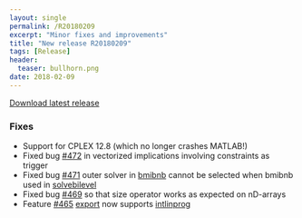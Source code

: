 ```yaml
---
layout: single
permalink: /R20180209
excerpt: "Minor fixes and improvements"
title: "New release R20180209"
tags: [Release]
header:
  teaser: bullhorn.png
date: 2018-02-09
---
```


[Download latest release](/download)

### Fixes


* Support for CPLEX 12.8 (which no longer crashes MATLAB!)
* Fixed bug [#472](https://github.com/yalmip/YALMIP/issues/472) in vectorized implications involving constraints as trigger
* Fixed bug [#471](https://github.com/yalmip/YALMIP/issues/471) outer solver in [bmibnb](yalmip.github.io/solver/bmibnb/) cannot be selected when bmibnb used in [solvebilevel](yalmip.github.io/command/solvebilevel/)
* Fixed bug [#469](https://github.com/yalmip/YALMIP/issues/469) so that size operator works as expected on nD-arrays
* Feature [#465](https://github.com/yalmip/YALMIP/issues/465) [export](yalmip.github.io/command/export/) now supports [intlinprog](yalmip.github.io/solver/intlinprog/)











